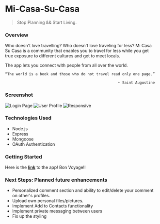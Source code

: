 # Mi-Casa-Su-Casa

> Stop Planning && Start Living.


### Overview 

Who doesn't love travelling? 
Who doesn't love traveling for less?
Mi Casa Su Casa is a community that enables you to travel for less while you get true exposure to different cultures and get to meet locals. 

The app lets you connect with people from all over the world.

```
“The world is a book and those who do not travel read only one page.” 

                                                    ~ Saint Augustine

```

### Screenshot

![Login Page](https://i.imgur.com/jp3gCTB.png)
![User Profile](https://imgur.com/IC1GauU)
![Responsive](https://i.imgur.com/bmuM4jV.png)

### Technologies Used

- Node.js 
- Express
- Mongoose
- OAuth Authentication

### Getting Started 

Here is the **<a href="https://mi-casa-su-casa.herokuapp.com">link</a>** to the app! Bon Voyage!!



### Next Steps: Planned future enhancements
- Personalized comment section and ability to edit/delete your comment on other's profiles. 
- Upload own personal files/pictures.
- Implement Add to Contacts functionality
- Implement private messaging between users
- Fix up the styling

